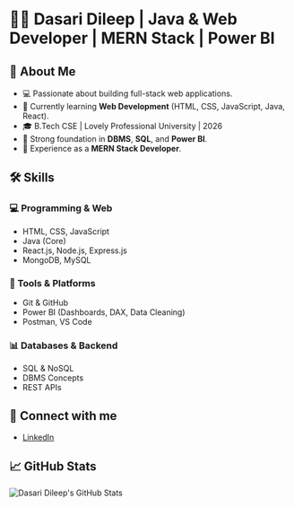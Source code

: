 # 👨‍💻 Dasari Dileep | Java & Web Developer | MERN Stack | Power BI


## 🚀 About Me
- 💻 Passionate about building full-stack web applications.
- 🌱 Currently learning **Web Development** (HTML, CSS, JavaScript, Java, React).
- 🎓 B.Tech CSE | Lovely Professional University | 2026
- 🧠 Strong foundation in **DBMS**, **SQL**, and **Power BI**.
- 💼 Experience as a **MERN Stack Developer**.

## 🛠️ Skills

### 💻 Programming & Web
- HTML, CSS, JavaScript
- Java (Core)
- React.js, Node.js, Express.js
- MongoDB, MySQL

### 🧩 Tools & Platforms
- Git & GitHub
- Power BI (Dashboards, DAX, Data Cleaning)
- Postman, VS Code

### 📊 Databases & Backend
- SQL & NoSQL
- DBMS Concepts
- REST APIs

## 🔗 Connect with me
- [LinkedIn](www.linkedin.com/in/dileepdasari3)

## 📈 GitHub Stats
![Dasari Dileep's GitHub Stats](https://github-readme-stats.vercel.app/api?username=Dasaridileep&show_icons=true&theme=tokyonight)
